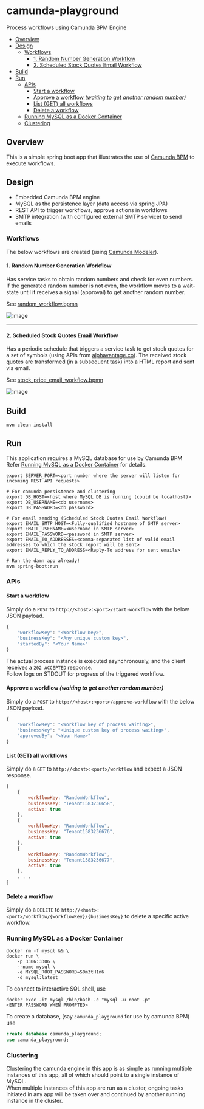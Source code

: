 # camunda-playground
Process workflows using Camunda BPM Engine

- [Overview](#overview)
- [Design](#design)
    - [Workflows](#workflows)
        - [1. Random Number Generation Workflow](#1-random-number-generation-workflow)
        - [2. Scheduled Stock Quotes Email Workflow](#2-scheduled-stock-quotes-email-workflow)
- [Build](#build)
- [Run](#run)
    - [APIs](#apis)
        - [Start a workflow](#start-a-workflow)
        - [Approve a workflow _(waiting to get another random number)_](#approve-a-workflow-_waiting-to-get-another-random-number_)
        - [List (GET) all workflows](#list-get-all-workflows)
        - [Delete a workflow](#delete-a-workflow)
    - [Running MySQL as a Docker Container](#running-mysql-as-a-docker-container)
    - [Clustering](#clustering)

## Overview
This is a simple spring boot app that illustrates the use of [Camunda BPM]() to execute workflows.

## Design
- Embedded Camunda BPM engine
- MySQL as the persistence layer (data access via spring JPA)
- REST API to trigger workflows, approve actions in workflows
- SMTP integration (with configured external SMTP service) to send emails

### Workflows
The below workflows are created (using [Camunda Modeler]()).

#### 1. Random Number Generation Workflow
Has service tasks to obtain random numbers and check for even numbers.    
If the generated random number is not even, the workflow moves to a wait-state until it receives a signal (approval) to get another random number.
    
See [random_workflow.bpmn](src/main/resources/random_workflow.bpmn)

![image](https://user-images.githubusercontent.com/990210/75753291-77fc1f00-5d50-11ea-9a45-ddda731d10bc.png)

- - -

#### 2. Scheduled Stock Quotes Email Workflow
Has a periodic schedule that triggers a service task to get stock quotes for a set of symbols (using APIs from [alphavantage.co](https://www.alphavantage.co/)).
The received stock quotes are transformed (in a subsequent task) into a HTML report and sent via email.

See [stock_price_email_workflow.bpmn](src/main/resources/stock_price_email_workflow.bpmn)

![image](https://user-images.githubusercontent.com/990210/76106651-4d82be00-5ffd-11ea-80ff-fe9e83d308d6.png)

## Build
`mvn clean install`

## Run
This application requires a MySQL database for use by Camunda BPM    
Refer [Running MySQL as a Docker Container](#running-mysql-as-a-docker-container) for details.

```shell
export SERVER_PORT=<port number where the server will listen for incoming REST API requests>

# For camunda persistence and clustering
export DB_HOST=<host where MySQL DB is running (could be localhost)>
export DB_USERNAME=<db username>
export DB_PASSWORD=<db password>

# For email sending (Scheduled Stock Quotes Email Workflow)
export EMAIL_SMTP_HOST=<Fully-qualified hostname of SMTP server>
export EMAIL_USERNAME=<username in SMTP server>
export EMAIL_PASSWORD=<password in SMTP server>
export EMAIL_TO_ADDRESSES=<comma-separated list of valid email addresses to which the stock report will be sent>
export EMAIL_REPLY_TO_ADDRESS=<Reply-To address for sent emails>

# Run the damn app already!
mvn spring-boot:run
```

### APIs
#### Start a workflow
Simply do a `POST` to `http://<host>:<port>/start-workflow` with the below JSON payload.

```javascript
{
    "workflowKey": "<Workflow Key>",
    "businessKey": "<Any unique custom key>",
    "startedBy": "<Your Name>"
}
```    

The actual process instance is executed asynchronously, and the client receives a `202 ACCEPTED` response.    
Follow logs on STDOUT for progress of the triggered workflow.

#### Approve a workflow _(waiting to get another random number)_
Simply do a `POST` to `http://<host>:<port>/approve-workflow` with the below JSON payload.

```javascript
{
    "workflowKey": "<Workflow key of process waiting>",
    "businessKey": "<Unique custom key of process waiting>",
    "approvedBy": "<Your Name>"
}
```

#### List (GET) all workflows
Simply do a `GET` to `http://<host>:<port>/workflow` and expect a JSON response.

```javascript
[
    {
        workflowKey: "RandomWorkflow",
        businessKey: "Tenant1583236658",
        active: true
    },
    {
        workflowKey: "RandomWorkflow",
        businessKey: "Tenant1583236676",
        active: true
    },
    {
        workflowKey: "RandomWorkflow",
        businessKey: "Tenant1583236677",
        active: true
    },
    . . .
]
```

#### Delete a workflow
Simply do a `DELETE` to `http://<host>:<port>/workflow/{workflowKey}/{businessKey}` to delete a specific active workflow.
 
### Running MySQL as a Docker Container
```
docker rm -f mysql && \
docker run \
    -p 3306:3306 \
    --name mysql \
    -e MYSQL_ROOT_PASSWORD=S0m3tH1n6
    -d mysql:latest
```

To connect to interactive SQL shell, use
```
docker exec -it mysql /bin/bash -c "mysql -u root -p"
<ENTER PASSWORD WHEN PROMPTED>
```

To create a database, (say `camunda_playground` for use by camunda BPM) use
```sql
create database camunda_playground;
use camunda_playground;
```

### Clustering
Clustering the camunda engine in this app is as simple as running multiple instances of this app, all of which should point to a single instance of MySQL.    
When multiple instances of this app are run as a cluster, ongoing tasks initiated in any app will be taken over and continued by another running instance in the cluster.